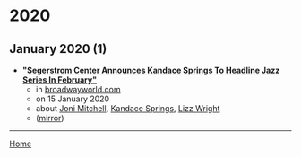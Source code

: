 # 2020

## January 2020 (1)

 - [**"Segerstrom Center Announces Kandace Springs To Headline Jazz Series In February"**](https://www.broadwayworld.com/costa-mesa/article/Segerstrom-Center-Announces-Kandace-Springs-To-Headline-Jazz-Series-In-February-20200115)
    - in [broadwayworld.com](../../../publications/a-e/broadwayworld-com/index.md)
    - on 15 January 2020
    - about [Joni Mitchell](../../../topics/joni-mitchell/index.md), [Kandace Springs](../../../topics/kandace-springs/index.md), [Lizz Wright](../../../topics/lizz-wright/index.md)
    - ([mirror](https://web.archive.org/web/*/https://www.broadwayworld.com/costa-mesa/article/Segerstrom-Center-Announces-Kandace-Springs-To-Headline-Jazz-Series-In-February-20200115))

----

[Home](../index.md)
